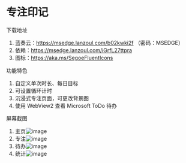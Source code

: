 # 专注印记
下载地址
1. 蓝奏云：https://msedge.lanzoul.com/b02kwki2f
（密码：MSEDGE）
2. 依赖：https://msedge.lanzoul.com/iGrfL27ttpra
3. 图标：https://aka.ms/SegoeFluentIcons

功能特色
1. 自定义单次时长、每日目标
2. 可设置循环计时
3. 沉浸式专注页面，可更改背景图
4. 使用 WebView2 查看 Microsoft ToDo 待办

屏幕截图
1. 主页![image](https://github.com/user-attachments/assets/69fda1a3-bd6d-464a-b4a5-54ad4337cc3a)
2. 专注![image](https://github.com/user-attachments/assets/97762880-cb46-4f9f-8131-a0cc1256619b)
3. 待办![image](https://github.com/user-attachments/assets/f7d102ba-d26a-448b-9db5-e8a1110438c2)
4. 统计![image](https://github.com/user-attachments/assets/9e60f074-f2d1-49ab-b72a-a710efe098e1)
